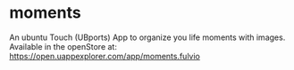 # moments

An ubuntu Touch (UBports) App to organize you life moments with images.
Available in the openStore at: https://open.uappexplorer.com/app/moments.fulvio
